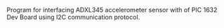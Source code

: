 Program for interfacing ADXL345 accelerometer sensor with of PIC 1632 Dev Board using I2C communication protocol.
